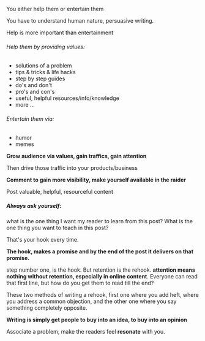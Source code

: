 You either help them or entertain them

You have to understand human nature, persuasive writing.

Help is more important than entertainment 

###### Help them by providing values:

- solutions of a problem
- tips & tricks & life hacks
- step by step guides
- do's and don't 
- pro's and con's 
- useful, helpful resources/info/knowledge 
- more ...

###### Entertain them via:

- humor
- memes


**Grow audience via values, gain traffics, gain attention**

Then drive those traffic into your products/business 

**Comment to gain more visibility, make yourself available in the raider**

Post valuable, helpful, resourceful content

##### Always ask yourself:

what is the one thing I want my reader to learn from this post?
What is the one thing you want to teach in this post? 

That's your hook every time.

**The hook, makes a promise and by the end of the post it delivers on that promise.**

step number one, is the hook.
But retention is the rehook.
**attention means nothing without retention, especially in online content**.
Everyone can read that first line, but how do you get them to read till the end?

These two methods of writing a rehook, first one where you add heft, where you address a common objection, and the other one where you say something completely opposite.

**Writing is simply get people to buy into an idea, to buy into an opinion**

Associate a problem, make the readers feel **resonate** with you.



